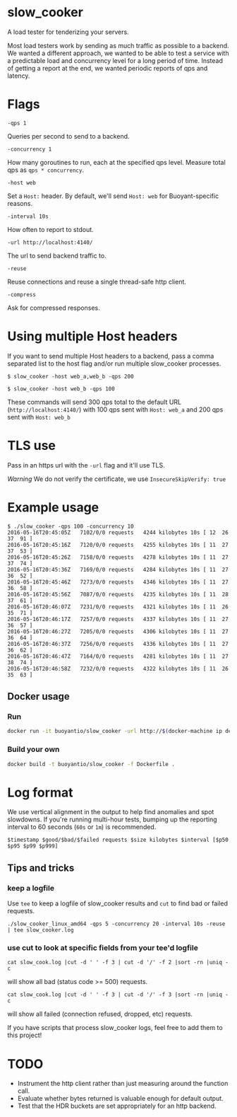 # slow_cooker
A load tester for tenderizing your servers.

Most load testers work by sending as much traffic as possible to a
backend. We wanted a different approach, we wanted to be able to test
a service with a predictable load and concurrency level for a long
period of time. Instead of getting a report at the end, we wanted
periodic reports of qps and latency.

# Flags

`-qps 1`

Queries per second to send to a backend.

`-concurrency 1`

How many goroutines to run, each at the specified qps level. Measure
total qps as `qps * concurrency`.

`-host web`

Set a `Host:` header. By default, we'll send `Host: web` for
Buoyant-specific reasons.

`-interval 10s`

How often to report to stdout.

`-url http://localhost:4140/`

The url to send backend traffic to.

`-reuse`

Reuse connections and reuse a single thread-safe http client.

`-compress`

Ask for compressed responses.

# Using multiple Host headers

If you want to send multiple Host headers to a backend, pass a comma separated
list to the host flag and/or run multiple slow_cooker processes.

```$ slow_cooker -host web_a,web_b -qps 200```

```$ slow_cooker -host web_b -qps 100```

These commands will send 300 qps total to the default URL
(`http://localhost:4140/`) with 100 qps sent with `Host: web_a` and
200 qps sent with `Host: web_b`

# TLS use

Pass in an https url with the `-url` flag and it'll use TLS.

_Warning_ We do not verify the certificate, we use `InsecureSkipVerify: true`

# Example usage

```
$ ./slow_cooker -qps 100 -concurrency 10
2016-05-16T20:45:05Z   7102/0/0 requests   4244 kilobytes 10s [ 12  26  37  91 ]
2016-05-16T20:45:16Z   7120/0/0 requests   4255 kilobytes 10s [ 11  27  37  53 ]
2016-05-16T20:45:26Z   7158/0/0 requests   4278 kilobytes 10s [ 11  27  37  74 ]
2016-05-16T20:45:36Z   7169/0/0 requests   4284 kilobytes 10s [ 11  27  36  52 ]
2016-05-16T20:45:46Z   7273/0/0 requests   4346 kilobytes 10s [ 11  27  36  58 ]
2016-05-16T20:45:56Z   7087/0/0 requests   4235 kilobytes 10s [ 11  28  37  61 ]
2016-05-16T20:46:07Z   7231/0/0 requests   4321 kilobytes 10s [ 11  26  35  71 ]
2016-05-16T20:46:17Z   7257/0/0 requests   4337 kilobytes 10s [ 11  27  36  57 ]
2016-05-16T20:46:27Z   7205/0/0 requests   4306 kilobytes 10s [ 11  27  36  64 ]
2016-05-16T20:46:37Z   7256/0/0 requests   4336 kilobytes 10s [ 11  27  36  62 ]
2016-05-16T20:46:47Z   7164/0/0 requests   4281 kilobytes 10s [ 11  27  38  74 ]
2016-05-16T20:46:58Z   7232/0/0 requests   4322 kilobytes 10s [ 11  26  35  63 ]
```

## Docker usage

### Run

```bash
docker run -it buoyantio/slow_cooker -url http://$(docker-machine ip default):4140 -qps 100 -concurrency 10
```

### Build your own

```bash
docker build -t buoyantio/slow_cooker -f Dockerfile .
```

# Log format

We use vertical alignment in the output to help find anomalies and spot
slowdowns. If you're running multi-hour tests, bumping up the reporting
interval to 60 seconds (`60s` or `1m`) is recommended.

```
$timestamp $good/$bad/$failed requests $size kilobytes $interval [$p50 $p95 $p99 $p999]
```

## Tips and tricks

### keep a logfile

Use `tee` to keep a logfile of slow_cooker results and `cut` to find bad or failed requests.

`./slow_cooker_linux_amd64 -qps 5 -concurrency 20 -interval 10s -reuse | tee slow_cooker.log`

### use cut to look at specific fields from your tee'd logfile

`cat slow_cook.log |cut -d ' ' -f 3 | cut -d '/' -f 2 |sort -rn |uniq -c`

will show all bad (status code >= 500) requests.

`cat slow_cook.log |cut -d ' ' -f 3 | cut -d '/' -f 3 |sort -rn |uniq -c`

will show all failed (connection refused, dropped, etc) requests.

If you have scripts that process slow_cooker logs, feel free to add
them to this project!

# TODO
 * Instrument the http client rather than just measuring around the function call.
 * Evaluate whether bytes returned is valuable enough for default output.
 * Test that the HDR buckets are set appropriately for an http backend.

